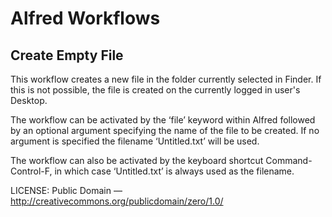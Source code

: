# Alfred Workflows

## Create Empty File

This workflow creates a new file in the folder currently selected in Finder. If this is not possible, the file is created on the currently logged in user's Desktop.

The workflow can be activated by the ‘file’ keyword within Alfred followed by an optional argument specifying the name of the file to be created. If no argument is specified the filename ‘Untitled.txt’ will be used.

The workflow can also be activated by the keyboard shortcut Command-Control-F, in which case ‘Untitled.txt’ is always used as the filename.

LICENSE: Public Domain — http://creativecommons.org/publicdomain/zero/1.0/